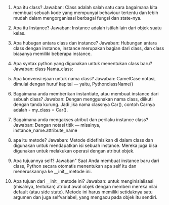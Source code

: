 1. Apa itu class?
Jawaban:
Class adalah salah satu cara bagaimana kita membuat sebuah kode yang mempunyai behaviour tertentu dan lebih mudah dalam mengorganisasi berbagai fungsi dan state-nya.

2. Apa itu Instance?
Jawaban:
Instance adalah istilah lain dari objek suatu kelas.

3. Apa hubugan antara class dan instance?
Jawaban:
Hubungan antara class dengan instance, instance merupakan bagian dari class, dan class biasanya memiliki beberapa instance.

4. Apa syntax python yang digunakan untuk menentukan class baru?
Jawaban:
class Nama_class:

5. Apa konvensi ejaan untuk nama class?
Jawaban:
CamelCase notasi, dimulai dengan huruf kapital — yaitu, PythonclassName()

6. Bagaimana anda memberikan instantiate, atau membuat instance dari sebuah class?
Jawaban:
Dengan menggunakan nama class, diikuti dengan tanda kurung. Jadi jika nama classnya Car(), contoh Carnya adalah - my_class = Car().

7. Bagaimana anda mengakses atribut dan perilaku instance class?
Jawaban:
Dengan notasi titik — misalnya, instance_name.attribute_name

8. apa itu metode?
Jawaban:
Metode didefinisikan di dalam class dan digunakan untuk mendapatkan isi sebuah instance. Mereka juga bisa digunakan untuk melakukan operasi dengan atribut objek.

9. Apa tujuannya self?
Jawaban"
Saat Anda membuat instance baru dari class, Python secara otomatis menentukan apa self itu dan meneruskannya ke __init__metode ini.

10. Apa tujuan dari __init__metode ini?
Jawaban:
untuk menginisialisasi (misalnya, tentukan) atribut awal objek dengan memberi mereka nilai default (atau side state). Metode ini harus memiliki setidaknya satu argumen dan juga selfvariabel, yang mengacu pada objek itu sendiri.


